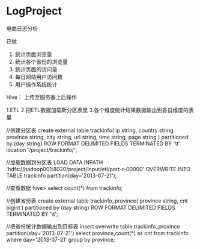# LogProject
电商日志分析


已做
1. 统计页面浏览量
2. 统计各个省份的浏览量
3. 统计页面的访问量
4. 每日网站用户访问数
5. 用户操作系统统计

Hive：
上传至服务器上后操作

1.ETL
2.把ETL数据加载靳分区表里
3.各个维度统计结果数据输出到各自维度的表里

//创建分区表
create external table trackinfo(
ip string,
country string,
province string,
city string,
url string,
time string,
page string
) partitioned by (day string)
ROW FORMAT DELIMITED FIELDS TERMINATED BY '\t'
location '/project/trackinfo/';

//加载数据到分区表
LOAD DATA INPATH 'hdfs://hadoop001:8020/project/input/etl/part-r-00000' OVERWRITE INTO TABLE trackinfo partition(day='2013-07-21');


//查看数据
hive> select count(*) from trackinfo;


//创建省份表
create external table trackinfo_province(
province string,
cnt bigint
) partitioned by (day string)
ROW FORMAT DELIMITED FIELDS TERMINATED BY '\t';

//把省份统计数据输出到目标表
insert overwrite table trackinfo_province partition(day='2013-07-21') select province,count(*) as cnt from trackinfo where day='2013-07-21' group by province;
